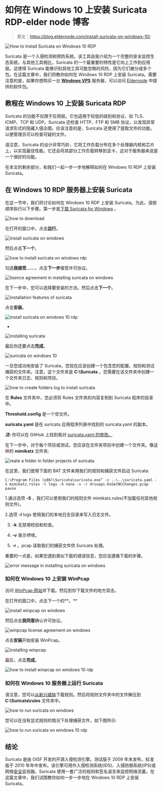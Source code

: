 # 如何在 Windows 10 上安装 Suricata RDP-elder node 博客

> 原文：<https://blog.eldernode.com/install-suricata-on-windows-10/>

![How to Install Suricata on Windows 10 RDP](img/6f6f370b3296f059c154e3df2ba25d37.png)

Suricata 是一个入侵检测和预防系统。该工具自我介绍为一个完整的安全监控生态系统。与其他工具相比，Suricata 的一个最重要的特性是它向上工作到应用层。这使得 Suricata 能够识别其他工具可能忽略的风险，因为它们被分成多个包。在这篇文章中，我们将教你如何在 Windows 10 RDP 上安装 Suricata。需要注意的是，如果你想购买一台 **[Windows VPS](https://eldernode.com/windows-vps/)** 服务器，可以访问 [Eldernode](https://eldernode.com/) 中提供的软件包。

## **教程在 Windows 10 上安装 Suricata RDP**

Suricata 的功能不仅限于应用层。它也适用于较低的级别和协议，如 TLS、ICMP、TCP 和 UDP。Suricata 还检查 HTTP、FTP 和 SMB 协议，以发现异常请求形式的隐藏入侵企图。应该注意的是，Suricata 还使用了提取文件的功能，以便管理员可以检查可疑的文件。

请注意，Suricata 的设计非常巧妙，它将工作负载分布在多个处理器内核和芯片上，以实现最佳性能。它还会将其部分工作负载转移到显卡，这对于服务器来说是一个很好的功能。

在本文的剩余部分，和我们一起一步一步地解释如何在 Windows 10 RDP 上安装 Suricata。

## **在 Windows 10 RDP 服务器上安装 Suricata**

在这一节中，我们将讨论如何在 Windows 10 RDP 上安装 Suricata。为此，请按顺序执行以下步骤。第一步是[下载 Suricata for Windows](https://suricata-ids.org/download/) 。

![how to download](img/c6c5f1fa968e00ad358ebed0c4083eec.png)

在打开的窗口中，点击**运行**。

![install suricata on windows](img/aa875fd2d2c1eaa9c25759e72cb2f66e.png)

然后点击**下一个**。

![how to install suricata on windows rdp](img/2c76f97e370030423bb3be89ee7882db.png)

勾选**我接受……**，点击**下一步**接受许可协议。

![lisence agreement in installing suricata on windows](img/c111a89808c26f11b239bfc0899462b8.png)

在下一步中，您可以选择要安装的方法。然后点击**下一个**。

![installation features of suricata](img/e679d69ed2863fe6f7714529e14647b1.png)

点击**安装**。

![install suricata on windows 10 rdp](img/c6b52c4bccab14c4c0f98e908f417692.png)

*

![installing suricata](img/b644d4162db4b6ff2ba74fb3c387d573.png)

最后你还要点击**完成**。

![suricata on windows 10](img/e7216eaa8b1e5c7e629b91b5c58f8054.png)

一旦您成功地安装了 Suricata，您现在应该创建一个包含您的配置、规则和测试捕获的文件夹。注意，这个文件夹是 **C:\Suricata** 。您需要在该文件夹中创建一个文件夹日志、规则和项目。

![how to create folders log to install suricata](img/b44fac5bdfcc2086fe144a5721564c9f.png)

在 **Rules** 文件夹中，您必须将 Rules 文件夹的内容复制到 Suricata 程序的目录中。

**Threshold.config** 是一个空文件。

**suricata.yaml** 是在 suricata 应用程序列表中找到的 suricata.yaml 的副本。

***注:*** 你可以在 GitHub 上找到我对 [suricata.yaml 的修改。](https://github.com/DidierStevens/Beta/commit/d7694645131bd9b684048bdcb7324c56cae5c3fd#diff-81363487a187e70558fcfb0c8cbb8c40)

在下一步中，对于每个项目或测试，您应该在文件夹项目中创建一个文件夹。像这样的 **mimikatz** 文件夹:

![reate a folder in folder projects of suricata](img/997d7464875c516983f1638e740c8baa.png)

在这里，我们使用下面的 BAT 文件来用我们的规则和捕获文件启动 Suricata:

```
C:\Program Files (x86)\Suricata\suricata.exe” -c ..\..\suricata.yaml -S mimikatz.rules -l logs -k none -v -r drsuapi-DsGetNCChanges.pcap  pause
```

1.通过选项 **-S** ，我们可以使用我们的规则文件 mimikatz.rules(不加载任何其他规则文件)。

2.选项 **-l** logs 使用我们的本地日志目录来写入日志文件。

3. **-k** 无禁用校验和检查。

4. **-v** 表示啰嗦。

5. **-r** 。pcap 读取我们的捕获文件供 Suricata 处理。

重要的一点是，如果您遇到类似下面的错误信息，您应该遵循下面的步骤。

![error message in installing suricata on windows](img/d5e0f753ba3b250daef3ff803e556fc6.png)

### **如何在 Windows 10 上安装 WinPcap**

访问 [WinPcap 网站](https://www.winpcap.org/)并下载。然后到你下载文件的地方双击。

在打开的窗口中，点击下一个的**。**

![install winpcap on windows](img/7d3869fbd4c179ed741659fb12b3fc3b.png)

然后点击**我同意**确认许可协议。

![winpcap license agreement on windows](img/0679ee87995e0d2e86d841900f4c60fb.png)

点击**安装**开始安装 WinPcap。

![installing winpcap](img/c584cafc4a4d752e37c579d4c2b18496.png)

最后，点击**完成**。

![how to install winpcap on windows 10 rdp](img/5a94ebf6984c3f1c4d254996d5297c75.png)

### **如何在 Windows 10 服务器上运行 Suricata**

请注意，您可以[从新兴威胁](https://rules.emergingthreats.net/open/suricata-4.0/emerging.rules.zip)下载规则。然后将规则文件夹中的文件解压到 **C:\Suricata\rules** 文件夹中。

![how to run suricata on windows](img/b5924a4f8f32e1ae58d0a39a0d29a977.png)

您可以在没有显式规则的情况下处理捕获文件，如下图所示:

![how to run suricata on windows 10 rdp](img/8f150973c3bc1f11add458eb6fb8646f.png)

## 结论

Suricata 是由 OISF 开发的开源入侵检测引擎。测试版于 2009 年末发布，标准版于 2010 年年中发布。该引擎可用作入侵检测系统(IDS)、入侵防御系统(IPS)或网络[安全](https://blog.eldernode.com/tag/security/)监视器。Suricata 使用一套广泛的规则和签名语言来监控网络流量。在这篇文章中，我们试图教你如何一步一步地在 Windows 10 RDP 上安装 Suricata。